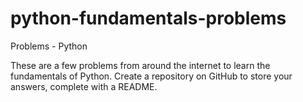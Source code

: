 # python-fundamentals-problems
Problems - Python

These are a few problems from around the internet to learn the fundamentals of Python. Create a repository on GitHub to store your answers, complete with a README.

